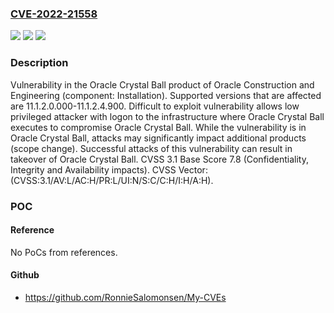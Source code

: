 ### [CVE-2022-21558](https://cve.mitre.org/cgi-bin/cvename.cgi?name=CVE-2022-21558)
![](https://img.shields.io/static/v1?label=Product&message=Crystal%20Ball&color=blue)
![](https://img.shields.io/static/v1?label=Version&message=%3D%2011.1.2.0.000-11.1.2.4.900%20&color=brighgreen)
![](https://img.shields.io/static/v1?label=Vulnerability&message=Difficult%20to%20exploit%20vulnerability%20allows%20low%20privileged%20attacker%20with%20logon%20to%20the%20infrastructure%20where%20Oracle%20Crystal%20Ball%20executes%20to%20compromise%20Oracle%20Crystal%20Ball.%20%20While%20the%20vulnerability%20is%20in%20Oracle%20Crystal%20Ball%2C%20attacks%20may%20significantly%20impact%20additional%20products%20(scope%20change).%20%20Successful%20attacks%20of%20this%20vulnerability%20can%20result%20in%20takeover%20of%20Oracle%20Crystal%20Ball.&color=brighgreen)

### Description

Vulnerability in the Oracle Crystal Ball product of Oracle Construction and Engineering (component: Installation). Supported versions that are affected are 11.1.2.0.000-11.1.2.4.900. Difficult to exploit vulnerability allows low privileged attacker with logon to the infrastructure where Oracle Crystal Ball executes to compromise Oracle Crystal Ball. While the vulnerability is in Oracle Crystal Ball, attacks may significantly impact additional products (scope change). Successful attacks of this vulnerability can result in takeover of Oracle Crystal Ball. CVSS 3.1 Base Score 7.8 (Confidentiality, Integrity and Availability impacts). CVSS Vector: (CVSS:3.1/AV:L/AC:H/PR:L/UI:N/S:C/C:H/I:H/A:H).

### POC

#### Reference
No PoCs from references.

#### Github
- https://github.com/RonnieSalomonsen/My-CVEs

